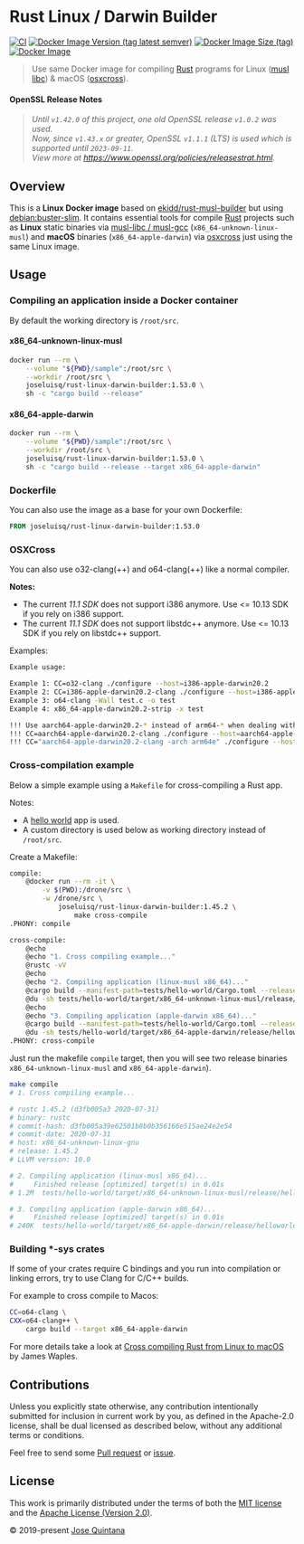 # Rust Linux / Darwin Builder

[![CI](https://github.com/joseluisq/rust-linux-darwin-builder/workflows/CI/badge.svg)](https://github.com/joseluisq/rust-linux-darwin-builder/actions?query=workflow%3ACI) [![Docker Image Version (tag latest semver)](https://img.shields.io/docker/v/joseluisq/rust-linux-darwin-builder/1)](https://hub.docker.com/r/joseluisq/rust-linux-darwin-builder/) [![Docker Image Size (tag)](https://img.shields.io/docker/image-size/joseluisq/rust-linux-darwin-builder/1)](https://hub.docker.com/r/joseluisq/rust-linux-darwin-builder/tags) [![Docker Image](https://img.shields.io/docker/pulls/joseluisq/rust-linux-darwin-builder.svg)](https://hub.docker.com/r/joseluisq/rust-linux-darwin-builder/)

> Use same Docker image for compiling [Rust](https://www.rust-lang.org/) programs for Linux ([musl libc](https://doc.rust-lang.org/edition-guide/rust-2018/platform-and-target-support/musl-support-for-fully-static-binaries.html)) & macOS ([osxcross](https://github.com/tpoechtrager/osxcross)).

#### OpenSSL Release Notes

> _Until `v1.42.0` of this project, one old OpenSSL release `v1.0.2` was used._ <br>
> _Now, since `v1.43.x` or greater, OpenSSL `v1.1.1` (LTS) is used which is supported until `2023-09-11`. <br>
> View more at https://www.openssl.org/policies/releasestrat.html._

## Overview

This is a __Linux Docker image__ based on [ekidd/rust-musl-builder](https://hub.docker.com/r/ekidd/rust-musl-builder) but using [debian:buster-slim](https://hub.docker.com/_/debian?tab=tags&page=1&name=buster-slim). It contains essential tools for compile [Rust](https://www.rust-lang.org/) projects such as __Linux__ static binaries via [musl-libc / musl-gcc](https://doc.rust-lang.org/edition-guide/rust-2018/platform-and-target-support/musl-support-for-fully-static-binaries.html) (`x86_64-unknown-linux-musl`) and __macOS__ binaries (`x86_64-apple-darwin`) via [osxcross](https://github.com/tpoechtrager/osxcross) just using the same Linux image.

## Usage

### Compiling an application inside a Docker container

By default the working directory is `/root/src`.

#### x86_64-unknown-linux-musl

```sh
docker run --rm \
    --volume "${PWD}/sample":/root/src \
    --workdir /root/src \
    joseluisq/rust-linux-darwin-builder:1.53.0 \
    sh -c "cargo build --release"
```

#### x86_64-apple-darwin

```sh
docker run --rm \
    --volume "${PWD}/sample":/root/src \
    --workdir /root/src \
    joseluisq/rust-linux-darwin-builder:1.53.0 \
    sh -c "cargo build --release --target x86_64-apple-darwin"
```

### Dockerfile

You can also use the image as a base for your own Dockerfile:

```Dockerfile
FROM joseluisq/rust-linux-darwin-builder:1.53.0
```

### OSXCross

You can also use o32-clang(++) and o64-clang(++) like a normal compiler.

__Notes:__

- The current *11.1 SDK* does not support i386 anymore. Use <= 10.13 SDK if you rely on i386 support.
- The current *11.1 SDK* does not support libstdc++ anymore. Use <= 10.13 SDK if you rely on libstdc++ support.

Examples:

```sh
Example usage:

Example 1: CC=o32-clang ./configure --host=i386-apple-darwin20.2
Example 2: CC=i386-apple-darwin20.2-clang ./configure --host=i386-apple-darwin20.2
Example 3: o64-clang -Wall test.c -o test
Example 4: x86_64-apple-darwin20.2-strip -x test

!!! Use aarch64-apple-darwin20.2-* instead of arm64-* when dealing with Automake !!!
!!! CC=aarch64-apple-darwin20.2-clang ./configure --host=aarch64-apple-darwin20.2 !!!
!!! CC="aarch64-apple-darwin20.2-clang -arch arm64e" ./configure --host=aarch64-apple-darwin20.2 !!!
```

### Cross-compilation example

Below a simple example using a `Makefile` for cross-compiling a Rust app.

Notes:

- A [hello world](./tests/hello-world) app is used.
- A custom directory is used below as working directory instead of `/root/src`.

Create a Makefile:

```sh
compile:
	@docker run --rm -it \
		-v $(PWD):/drone/src \
		-w /drone/src \
			joseluisq/rust-linux-darwin-builder:1.45.2 \
				make cross-compile
.PHONY: compile

cross-compile:
	@echo
	@echo "1. Cross compiling example..."
	@rustc -vV
	@echo
	@echo "2. Compiling application (linux-musl x86_64)..."
	@cargo build --manifest-path=tests/hello-world/Cargo.toml --release --target x86_64-unknown-linux-musl
	@du -sh tests/hello-world/target/x86_64-unknown-linux-musl/release/helloworld
	@echo
	@echo "3. Compiling application (apple-darwin x86_64)..."
	@cargo build --manifest-path=tests/hello-world/Cargo.toml --release --target x86_64-apple-darwin
	@du -sh tests/hello-world/target/x86_64-apple-darwin/release/helloworld
.PHONY: cross-compile
```

Just run the makefile `compile` target, then you will see two release binaries `x86_64-unknown-linux-musl` and `x86_64-apple-darwin`).

```sh
make compile
# 1. Cross compiling example...

# rustc 1.45.2 (d3fb005a3 2020-07-31)
# binary: rustc
# commit-hash: d3fb005a39e62501b8b0b356166e515ae24e2e54
# commit-date: 2020-07-31
# host: x86_64-unknown-linux-gnu
# release: 1.45.2
# LLVM version: 10.0

# 2. Compiling application (linux-musl x86_64)...
#     Finished release [optimized] target(s) in 0.01s
# 1.2M	tests/hello-world/target/x86_64-unknown-linux-musl/release/helloworld

# 3. Compiling application (apple-darwin x86_64)...
#     Finished release [optimized] target(s) in 0.01s
# 240K	tests/hello-world/target/x86_64-apple-darwin/release/helloworld
```

### Building *-sys crates

If some of your crates require C bindings and you run into compilation or linking errors, try to use Clang for C/C++ builds.

For example to cross compile to Macos:

```sh
CC=o64-clang \
CXX=o64-clang++ \
	cargo build --target x86_64-apple-darwin
```

For more details take a look at [Cross compiling Rust from Linux to macOS](https://wapl.es/rust/2019/02/17/rust-cross-compile-linux-to-macos.html) by James Waples.

## Contributions

Unless you explicitly state otherwise, any contribution intentionally submitted for inclusion in current work by you, as defined in the Apache-2.0 license, shall be dual licensed as described below, without any additional terms or conditions.

Feel free to send some [Pull request](https://github.com/joseluisq/rust-linux-darwin-builder/pulls) or [issue](https://github.com/joseluisq/rust-linux-darwin-builder/issues).

## License

This work is primarily distributed under the terms of both the [MIT license](LICENSE-MIT) and the [Apache License (Version 2.0)](LICENSE-APACHE).

© 2019-present [Jose Quintana](https://git.io/joseluisq)
